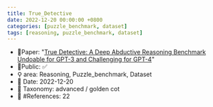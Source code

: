 ```yaml
---
title: True_Detective
date: 2022-12-20 00:00:00 +0800
categories: [puzzle_benchmark, dataset]
tags: [reasoning, puzzle_benchmark, dataset]
---
```


- 📙Paper: "[True Detective: A Deep Abductive Reasoning Benchmark Undoable for GPT-3 and Challenging for GPT-4](https://www.semanticscholar.org/paper/True-Detective%3A-A-Deep-Abductive-Reasoning-Undoable-Del-Fishel/256ef1f8d0ea2982cc50d3e85e5f1b4920f037fe)"
- 🔑Public: ✅
- ⚲ area: Reasoning, Puzzle_benchmark, Dataset
- 📅 Date: 2022-12-20
- 🔎 Taxonomy: advanced / golden cot
- 📝 #References: 22

